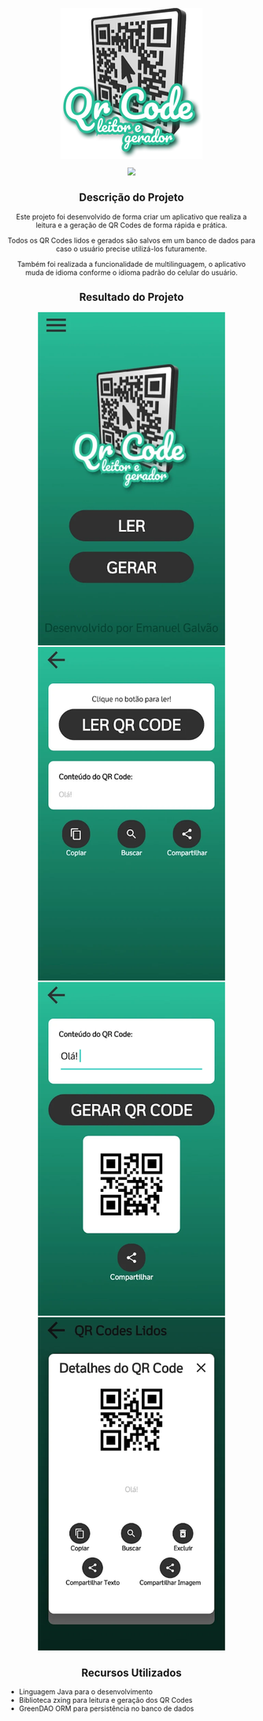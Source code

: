 <div align="center">
  <img src="https://github.com/emanuelgalvao/QRCode/blob/master/app/src/main/res/drawable-pt/logo.png">
</div>
<p align="center"><a href="https://play.google.com/store/apps/details?id=com.emanuelgalvao.qrcodeapp" target="_blank"><img width="150px"src="https://logodownload.org/wp-content/uploads/2017/04/disponivel-google-play-badge.png"></a></p>

<div align="center">
  <h2>Descrição do Projeto</h2>
  
  <p>Este projeto foi desenvolvido de forma criar um aplicativo que realiza a leitura e a geração de QR Codes de forma rápida e prática.</p>
  <p>Todos os QR Codes lidos e gerados são salvos em um banco de dados para caso o usuário precise utilizá-los futuramente.</p>
  <p>Também foi realizada a funcionalidade de multilinguagem, o aplicativo muda de idioma conforme o idioma padrão do celular do usuário.</p>
  
</div>

<div align="center">
  <h2>Resultado do Projeto</h2>
</div>

<div align="center" width="800px">
  <img src="https://github.com/emanuelgalvao/QRCode/blob/master/readme/main.png" width="380">
  <img src="https://github.com/emanuelgalvao/QRCode/blob/master/readme/read.png" width="380">
</div>
<div align="center" width="800px">
  <img src="https://github.com/emanuelgalvao/QRCode/blob/master/readme/generate.png" width="380">
  <img src="https://github.com/emanuelgalvao/QRCode/blob/master/readme/details.png" width="380">
</div>

<div align="left">

  <h2 align="center">Recursos Utilizados</h2>

- Linguagem Java para o desenvolvimento <br>
- Biblioteca zxing para leitura e geração dos QR Codes <br>
- GreenDAO ORM para persistência no banco de dados <br>
</div>
